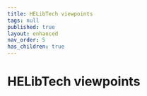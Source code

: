 ```yaml
---
title: HELibTech viewpoints
tags: null
published: true
layout: enhanced
nav_order: 5
has_children: true
---
```


# HELibTech viewpoints
